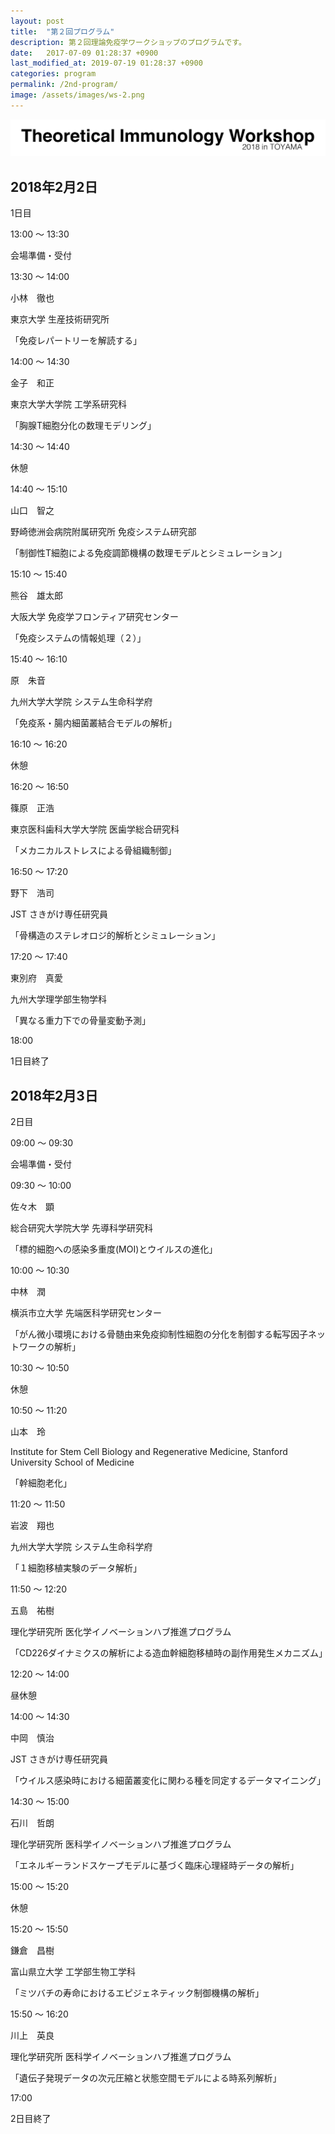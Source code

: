 ```yaml
---
layout: post
title:  "第２回プログラム"
description: 第２回理論免疫学ワークショップのプログラムです。
date:   2017-07-09 01:28:37 +0900
last_modified_at: 2019-07-19 01:28:37 +0900
categories: program
permalink: /2nd-program/
image: /assets/images/ws-2.png
---
```


![](/assets/images/ws-2.png "第２回理論免疫学ワークショップ")

## 2018年2月2日
1日目

13:00 〜 13:30

会場準備・受付



13:30 〜 14:00

小林　徹也

東京大学 生産技術研究所

「免疫レパートリーを解読する」



14:00 〜 14:30

金子　和正

東京大学大学院 工学系研究科

「胸腺T細胞分化の数理モデリング」



14:30 〜 14:40

休憩



14:40 〜 15:10

山口　智之

野崎徳洲会病院附属研究所 免疫システム研究部

「制御性T細胞による免疫調節機構の数理モデルとシミュレーション」



15:10 〜 15:40

熊谷　雄太郎

大阪大学 免疫学フロンティア研究センター

「免疫システムの情報処理（２）」



15:40 〜 16:10

原　朱音

九州大学大学院 システム生命科学府

「免疫系・腸内細菌叢結合モデルの解析」



16:10 〜 16:20

休憩



16:20 〜 16:50

篠原　正浩

東京医科歯科大学大学院 医歯学総合研究科

「メカニカルストレスによる骨組織制御」



16:50 〜 17:20

野下　浩司

JST さきがけ専任研究員

「骨構造のステレオロジ的解析とシミュレーション」



17:20 〜 17:40

東別府　真愛

九州大学理学部生物学科

「異なる重力下での骨量変動予測」



18:00

1日目終了

## 2018年2月3日
2日目

09:00 〜 09:30

会場準備・受付



09:30 〜 10:00

佐々木　顕

総合研究大学院大学 先導科学研究科

「標的細胞への感染多重度(MOI)とウイルスの進化」



10:00 〜 10:30

中林　潤

横浜市立大学 先端医科学研究センター

「がん微小環境における骨髄由来免疫抑制性細胞の分化を制御する転写因子ネットワークの解析」



10:30 〜 10:50

休憩



10:50 〜 11:20

山本　玲

Institute for Stem Cell Biology and Regenerative Medicine, Stanford University School of Medicine

「幹細胞老化」



11:20 〜 11:50

岩波　翔也

九州大学大学院 システム生命科学府

「１細胞移植実験のデータ解析」



11:50 〜 12:20

五島　祐樹

理化学研究所 医化学イノベーションハブ推進プログラム

「CD226ダイナミクスの解析による造血幹細胞移植時の副作用発生メカニズム」



12:20 〜 14:00

昼休憩



14:00 〜 14:30

中岡　慎治

JST さきがけ専任研究員

「ウイルス感染時における細菌叢変化に関わる種を同定するデータマイニング」



14:30 〜 15:00

石川　哲朗

理化学研究所 医科学イノベーションハブ推進プログラム

「エネルギーランドスケープモデルに基づく臨床心理経時データの解析」



15:00 〜 15:20

休憩



15:20 〜 15:50

鎌倉　昌樹

富山県立大学 工学部生物工学科

「ミツバチの寿命におけるエピジェネティック制御機構の解析」



15:50 〜 16:20

川上　英良

理化学研究所 医科学イノベーションハブ推進プログラム

「遺伝子発現データの次元圧縮と状態空間モデルによる時系列解析」



17:00

2日目終了
